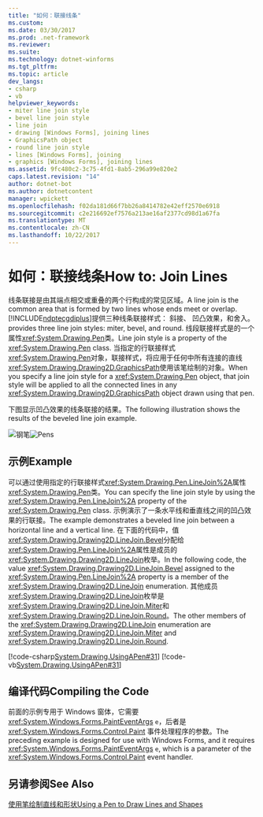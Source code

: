 ```yaml
---
title: "如何：联接线条"
ms.custom: 
ms.date: 03/30/2017
ms.prod: .net-framework
ms.reviewer: 
ms.suite: 
ms.technology: dotnet-winforms
ms.tgt_pltfrm: 
ms.topic: article
dev_langs:
- csharp
- vb
helpviewer_keywords:
- miter line join style
- bevel line join style
- line join
- drawing [Windows Forms], joining lines
- GraphicsPath object
- round line join style
- lines [Windows Forms], joining
- graphics [Windows Forms], joining lines
ms.assetid: 9fc480c2-3c75-4fd1-8ab5-296a99e820e2
caps.latest.revision: "14"
author: dotnet-bot
ms.author: dotnetcontent
manager: wpickett
ms.openlocfilehash: f02da181d66f7bb26a8414782e42eff2570e6918
ms.sourcegitcommit: c2e216692ef7576a213ae16af2377cd98d1a67fa
ms.translationtype: MT
ms.contentlocale: zh-CN
ms.lasthandoff: 10/22/2017
---
```

# <a name="how-to-join-lines"></a><span data-ttu-id="50131-102">如何：联接线条</span><span class="sxs-lookup"><span data-stu-id="50131-102">How to: Join Lines</span></span>
<span data-ttu-id="50131-103">线条联接是由其端点相交或重叠的两个行构成的常见区域。</span><span class="sxs-lookup"><span data-stu-id="50131-103">A line join is the common area that is formed by two lines whose ends meet or overlap.</span></span> [!INCLUDE[ndptecgdiplus](../../../../includes/ndptecgdiplus-md.md)]<span data-ttu-id="50131-104">提供三种线条联接样式： 斜接、 凹凸效果，和舍入。</span><span class="sxs-lookup"><span data-stu-id="50131-104"> provides three line join styles: miter, bevel, and round.</span></span> <span data-ttu-id="50131-105">线段联接样式是的一个属性<xref:System.Drawing.Pen>类。</span><span class="sxs-lookup"><span data-stu-id="50131-105">Line join style is a property of the <xref:System.Drawing.Pen> class.</span></span> <span data-ttu-id="50131-106">当指定的行联接样式<xref:System.Drawing.Pen>对象，联接样式，将应用于任何中所有连接的直线<xref:System.Drawing.Drawing2D.GraphicsPath>使用该笔绘制的对象。</span><span class="sxs-lookup"><span data-stu-id="50131-106">When you specify a line join style for a <xref:System.Drawing.Pen> object, that join style will be applied to all the connected lines in any <xref:System.Drawing.Drawing2D.GraphicsPath> object drawn using that pen.</span></span>  
  
 <span data-ttu-id="50131-107">下图显示凹凸效果的线条联接的结果。</span><span class="sxs-lookup"><span data-stu-id="50131-107">The following illustration shows the results of the beveled line join example.</span></span>  
  
 <span data-ttu-id="50131-108">![钢笔](../../../../docs/framework/winforms/advanced/media/pens5.gif "pens5")</span><span class="sxs-lookup"><span data-stu-id="50131-108">![Pens](../../../../docs/framework/winforms/advanced/media/pens5.gif "pens5")</span></span>  
  
## <a name="example"></a><span data-ttu-id="50131-109">示例</span><span class="sxs-lookup"><span data-stu-id="50131-109">Example</span></span>  
 <span data-ttu-id="50131-110">可以通过使用指定的行联接样式<xref:System.Drawing.Pen.LineJoin%2A>属性<xref:System.Drawing.Pen>类。</span><span class="sxs-lookup"><span data-stu-id="50131-110">You can specify the line join style by using the <xref:System.Drawing.Pen.LineJoin%2A> property of the <xref:System.Drawing.Pen> class.</span></span> <span data-ttu-id="50131-111">示例演示了一条水平线和垂直线之间的凹凸效果的行联接。</span><span class="sxs-lookup"><span data-stu-id="50131-111">The example demonstrates a beveled line join between a horizontal line and a vertical line.</span></span> <span data-ttu-id="50131-112">在下面的代码中，值<xref:System.Drawing.Drawing2D.LineJoin.Bevel>分配给<xref:System.Drawing.Pen.LineJoin%2A>属性是成员的<xref:System.Drawing.Drawing2D.LineJoin>枚举。</span><span class="sxs-lookup"><span data-stu-id="50131-112">In the following code, the value <xref:System.Drawing.Drawing2D.LineJoin.Bevel> assigned to the <xref:System.Drawing.Pen.LineJoin%2A> property is a member of the <xref:System.Drawing.Drawing2D.LineJoin> enumeration.</span></span> <span data-ttu-id="50131-113">其他成员<xref:System.Drawing.Drawing2D.LineJoin>枚举是<xref:System.Drawing.Drawing2D.LineJoin.Miter>和<xref:System.Drawing.Drawing2D.LineJoin.Round>。</span><span class="sxs-lookup"><span data-stu-id="50131-113">The other members of the <xref:System.Drawing.Drawing2D.LineJoin> enumeration are <xref:System.Drawing.Drawing2D.LineJoin.Miter> and <xref:System.Drawing.Drawing2D.LineJoin.Round>.</span></span>  
  
 [!code-csharp[System.Drawing.UsingAPen#31](../../../../samples/snippets/csharp/VS_Snippets_Winforms/System.Drawing.UsingAPen/CS/Class1.cs#31)]
 [!code-vb[System.Drawing.UsingAPen#31](../../../../samples/snippets/visualbasic/VS_Snippets_Winforms/System.Drawing.UsingAPen/VB/Class1.vb#31)]  
  
## <a name="compiling-the-code"></a><span data-ttu-id="50131-114">编译代码</span><span class="sxs-lookup"><span data-stu-id="50131-114">Compiling the Code</span></span>  
 <span data-ttu-id="50131-115">前面的示例专用于 Windows 窗体，它需要 <xref:System.Windows.Forms.PaintEventArgs> `e`，后者是 <xref:System.Windows.Forms.Control.Paint> 事件处理程序的参数。</span><span class="sxs-lookup"><span data-stu-id="50131-115">The preceding example is designed for use with Windows Forms, and it requires <xref:System.Windows.Forms.PaintEventArgs> `e`, which is a parameter of the <xref:System.Windows.Forms.Control.Paint> event handler.</span></span>  
  
## <a name="see-also"></a><span data-ttu-id="50131-116">另请参阅</span><span class="sxs-lookup"><span data-stu-id="50131-116">See Also</span></span>  
 [<span data-ttu-id="50131-117">使用笔绘制直线和形状</span><span class="sxs-lookup"><span data-stu-id="50131-117">Using a Pen to Draw Lines and Shapes</span></span>](../../../../docs/framework/winforms/advanced/using-a-pen-to-draw-lines-and-shapes.md)

